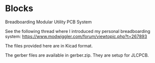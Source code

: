 # Blocks
Breadboarding Modular Utility PCB System

See the following thread where I introduced my personal breadboarding system:
https://www.modwiggler.com/forum/viewtopic.php?t=267893

The files provided here are in Kicad format.

The gerber files are available in gerber.zip.  They are setup for JLCPCB.
